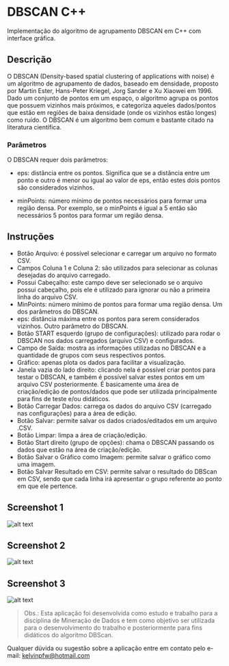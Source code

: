 # DBSCAN C++

Implementação do algoritmo de agrupamento DBSCAN em C++ com interface gráfica.

## Descrição

O DBSCAN (Density-based spatial clustering of applications with noise) é um algoritmo de agrupamento de dados, baseado em densidade, proposto por Martin Ester, Hans-Peter Kriegel, Jorg Sander e Xu Xiaowei em 1996. Dado um conjunto de pontos em um espaço, o algoritmo agrupa os pontos que possuem vizinhos mais próximos, e categoriza aqueles dados/pontos que estão em regiões de baixa densidade (onde os vizinhos estão longes) como ruído. O DBSCAN é um algoritmo bem comum e bastante citado na literatura científica.

### Parâmetros

O DBSCAN requer dois parâmetros:

- eps: distância entre os pontos. Significa que se a distância entre um ponto e outro é menor ou igual ao valor de eps, então estes dois pontos são considerados vizinhos.

- minPoints: número mínimo de pontos necessários para formar uma região densa. Por exemplo, se o minPoints é igual a 5 então são necessários 5 pontos para formar um região densa.

## Instruções

- Botão Arquivo: é possível selecionar e carregar um arquivo no formato CSV.
- Campos Coluna 1 e Coluna 2: são utilizados para selecionar as colunas desejadas do arquivo carregado.
- Possui Cabeçalho: este campo deve ser selecionado se o arquivo possui cabeçalho, pois ele é utilizado para ignorar ou não a primeira linha do arquivo CSV.
- MinPoints: número mínimo de pontos para formar uma região densa. Um dos parâmetros do DBSCAN.
- eps: distância máxima entre os pontos para serem considerados vizinhos. Outro parâmetro do DBSCAN.
- Botão START esquerdo (grupo de configurações): utilizado para rodar o DBSCAN nos dados carregados (arquivo CSV) e configurados.
- Campo de Saída: mostra as informações utilizadas no DBSCAN e a quantidade de grupos com seus respectivos pontos.
- Gráfico: apenas plota os dados para facilitar a visualização.
- Janela vazia do lado direito: clicando nela é possível criar pontos para testar o DBSCAN, e também é possível salvar estes pontos em um arquivo CSV posteriormente. É basicamente uma área de criação/edição de pontos/dados que pode ser utilizada principalmente para fins de teste e/ou didáticos.
- Botão Carregar Dados: carrega os dados do arquivo CSV (carregado nas configurações) para a área de edição.
- Botão Salvar: permite salvar os dados criados/editados em um arquivo .CSV.
- Botão Limpar: limpa a área de criação/edição.
- Botão Start direito (grupo de  opções): chama o DBSCAN passando os dados que estão na área de criação/edição.
- Botão Salvar o Gráfico como Imagem: permite salvar o gráfico como uma imagem.
- Botão Salvar Resultado em CSV: permite salvar o resultado do DBScan em CSV, sendo que cada linha irá apresentar o grupo referente ao ponto em que ele pertence.


## Screenshot 1

![alt text](https://github.com/kelvins/DBSCAN/blob/master/screenshot1.png "Screenshot")

## Screenshot 2

![alt text](https://github.com/kelvins/DBSCAN/blob/master/screenshot2.png "Screenshot")

## Screenshot 3

![alt text](https://github.com/kelvins/DBSCAN/blob/master/screenshot3.png "Screenshot")

> Obs.: Esta aplicação foi desenvolvida como estudo e trabalho para a disciplina de Mineração de Dados e tem como objetivo ser utilizada para o desenvolvimento do trabalho e posteriormente para fins didáticos do algoritmo DBScan.

Qualquer dúvida ou sugestão sobre a aplicação entre em contato pelo e-mail: kelvinpfw@hotmail.com
